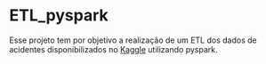 # ETL_pyspark
Esse projeto tem por objetivo a realização de um ETL dos dados de acidentes disponibilizados no [Kaggle](https://www.kaggle.com/datasets/sobhanmoosavi/us-accidents) utilizando pyspark.
